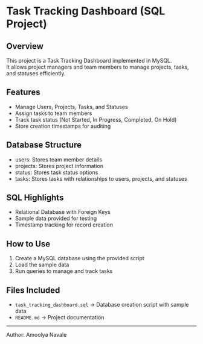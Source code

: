 # Task Tracking Dashboard (SQL Project)

## Overview
This project is a Task Tracking Dashboard implemented in MySQL.  
It allows project managers and team members to manage projects, tasks, and statuses efficiently.

## Features
- Manage Users, Projects, Tasks, and Statuses
- Assign tasks to team members
- Track task status (Not Started, In Progress, Completed, On Hold)
- Store creation timestamps for auditing

## Database Structure
- users: Stores team member details
- projects: Stores project information
- status: Stores task status options
- tasks: Stores tasks with relationships to users, projects, and statuses

## SQL Highlights
- Relational Database with Foreign Keys
- Sample data provided for testing
- Timestamp tracking for record creation

## How to Use
1. Create a MySQL database using the provided script
2. Load the sample data
3. Run queries to manage and track tasks

## Files Included
- `task_tracking_dashboard.sql` → Database creation script with sample data
- `README.md` → Project documentation

---
Author: Amoolya Navale 
